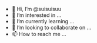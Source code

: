 - 👋 Hi, I’m @suisuisuu
- 👀 I’m interested in ...
- 🌱 I’m currently learning ...
- 💞️ I’m looking to collaborate on ...
- 📫 How to reach me ...

<!---
suisuisuu/suisuisuu is a ✨ special ✨ repository because its `README.md` (this file) appears on your GitHub profile.
You can click the Preview link to take a look at your changes.
--->
